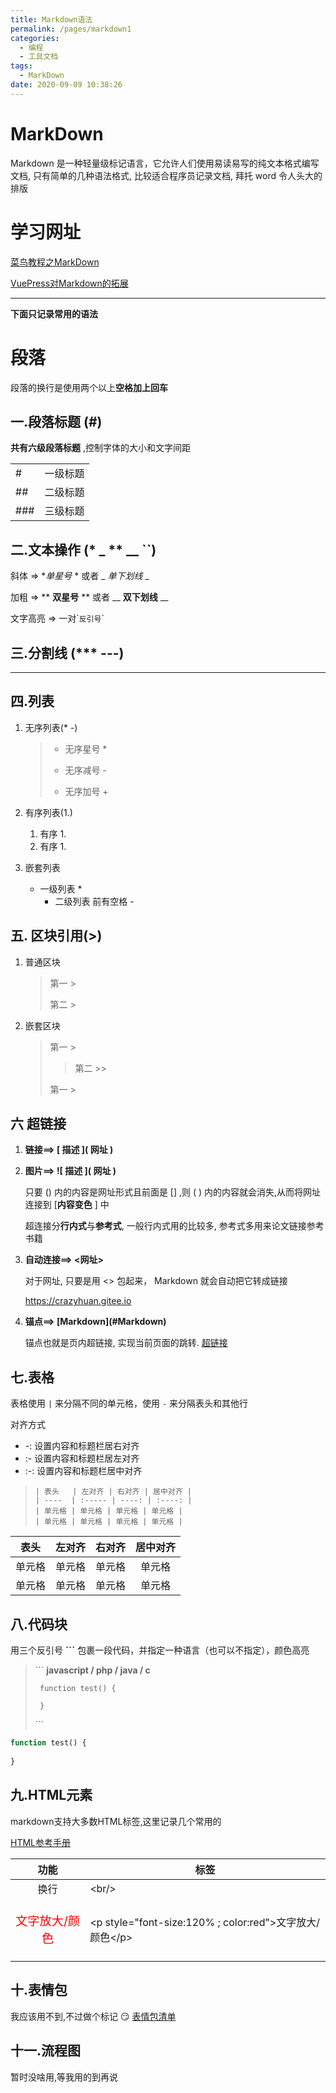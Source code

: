 ```yaml
---
title: Markdown语法
permalink: /pages/markdown1
categories: 
  - 编程
  - 工具文档
tags: 
  - MarkDown
date: 2020-09-09 10:38:26
---
```


# MarkDown

Markdown 是一种轻量级标记语言，它允许人们使用易读易写的纯文本格式编写文档, 只有简单的几种语法格式, 比较适合程序员记录文档, 拜托 word 令人头大的排版

# 学习网址

[菜鸟教程之MarkDown](https://www.runoob.com/markdown/md-tutorial.html)

[VuePress对Markdown的拓展](https://vuepress.vuejs.org/zh/guide/markdown.html#header-anchors)


---

**下面只记录常用的语法**

# 段落

 段落的换行是使用两个以上**空格加上回车**

## 一.段落标题 (#)

**共有六级段落标题** ,控制字体的大小和文字间距

| | |
---|---
# | 一级标题 
## | 二级标题
### | 三级标题


## 二.文本操作 (* _  ** __ ``)

斜体 => **单星号* * 或者 _ _单下划线_ _

加粗 => ** **双星号** ** 或者  __ __双下划线__ __  

文字高亮 => 一对\``反引号`\`


## 三.分割线 (*** ---)

---

## 四.列表

1. 无序列表(* -)
    > * 无序星号 * 
    > -  无序减号 - 
    > + 无序加号 +  

2. 有序列表(1.)

   1.  有序 1.
   2.  有序 1.
   
3. 嵌套列表

   * 一级列表 *
     - 二级列表 前有空格 - 

## 五. 区块引用(>)

1. 普通区块

    > 
    > 第一 >
    >
    > 第二 >

2. 嵌套区块

    > 第一 >
    >> 第二 >>
    >
    > 第一 >

## 六 超链接

1. **链接==> \[ 描述 \]\( 网址 \)**
    
2. **图片==> !\[ 描述 \]\( 网址 \)**

   只要 () 内的内容是网址形式且前面是 [] ,则 ( ) 内的内容就会消失,从而将网址连接到 [**内容变色** ] 中

   超连接分**行内式**与**参考式**, 一般行内式用的比较多, 参考式多用来论文链接参考书籍

3. **自动连接==> <网址>**
    
    对于网址, 只要是用 <> 包起来， Markdown 就会自动把它转成链接 

    <https://crazyhuan.gitee.io>

4. **锚点==> \[Markdown](#Markdown)**

    锚点也就是页内超链接, 实现当前页面的跳转. [超链接](#六-超链接)

## 七.表格
    

  表格使用 `|` 来分隔不同的单元格，使用 `-` 来分隔表头和其他行
  
  对齐方式

- -: 设置内容和标题栏居右对齐
- :- 设置内容和标题栏居左对齐
- :-: 设置内容和标题栏居中对齐


>     | 表头   | 左对齐 | 右对齐 | 居中对齐 |
>     | ----  | :----- | ----: | :----: |
>     | 单元格 | 单元格 | 单元格 | 单元格 |
>     | 单元格 | 单元格 | 单元格 | 单元格 |


| 表头 | 左对齐 | 右对齐 | 居中对齐 |
|----| :-----| ----: | :----: |
| 单元格 | 单元格 | 单元格 | 单元格 |
| 单元格 | 单元格 | 单元格 | 单元格 |

## 八.代码块
 用三个反引号 **```** 包裹一段代码，并指定一种语言（也可以不指定），颜色高亮

> ​``` **javascript / php / java / c**  
>   
>      function test() {
>        
>      }
> ​```

``` php
function test() {
	
}
```


## 九.HTML元素 

markdown支持大多数HTML标签,这里记录几个常用的  

[HTML参考手册](https://www.runoob.com/tags/ref-byfunc.html)

| 功能 |标签 |
| :-: | --- |
| 换行 | \<br/> |
| <p style="font-size:120% ; color:red">文字放大/颜色</p>  | \<p style="font-size:120% ; color:red">文字放大/颜色\</p> |




## 十.表情包

 我应该用不到,不过做个标记 :smirk:  [表情包清单](https://www.webfx.com/tools/emoji-cheat-sheet/)

## 十一.流程图

  暂时没啥用,等我用的到再说